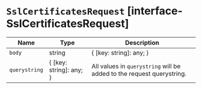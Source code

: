 # `SslCertificatesRequest` [interface-SslCertificatesRequest]

| Name | Type | Description |
| - | - | - |
| `body` | string | { [key: string]: any; } | All values in `body` will be added to the request body. |
| `querystring` | { [key: string]: any; } | All values in `querystring` will be added to the request querystring. |
